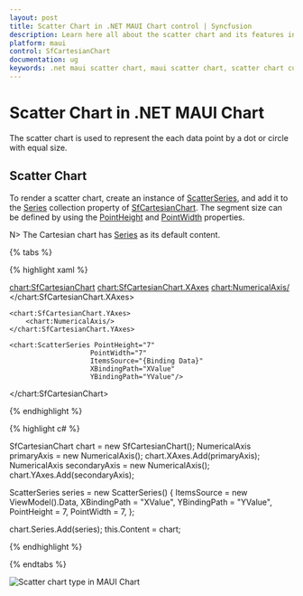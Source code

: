 ```yaml
---
layout: post
title: Scatter Chart in .NET MAUI Chart control | Syncfusion
description: Learn here all about the scatter chart and its features in Syncfusion .NET MAUI Chart (SfCartesianChart) control.
platform: maui
control: SfCartesianChart
documentation: ug 
keywords: .net maui scatter chart, maui scatter chart, scatter chart customization .net maui, syncfusion maui scatter chart, cartesian scatter chart maui, .net maui chart scatter visualization, .net maui point chart.
---
```


# Scatter Chart in .NET MAUI Chart

The scatter chart is used to represent the each data point by a dot or circle with equal size.

## Scatter Chart

To render a scatter chart, create an instance of [ScatterSeries](https://help.syncfusion.com/cr/maui/Syncfusion.Maui.Charts.ScatterSeries.html?tabs=tabid-1), and add it to the [Series](https://help.syncfusion.com/cr/maui/Syncfusion.Maui.Charts.SfCartesianChart.html#Syncfusion_Maui_Charts_SfCartesianChart_Series) collection property of [SfCartesianChart](https://help.syncfusion.com/cr/maui/Syncfusion.Maui.Charts.SfCartesianChart.html?tabs=tabid-1). The segment size can be defined by using the [PointHeight](https://help.syncfusion.com/cr/maui/Syncfusion.Maui.Charts.ScatterSeries.html#Syncfusion_Maui_Charts_ScatterSeries_PointHeight) and [PointWidth](https://help.syncfusion.com/cr/maui/Syncfusion.Maui.Charts.ScatterSeries.html#Syncfusion_Maui_Charts_ScatterSeries_PointWidth) properties.

N> The Cartesian chart has [Series](https://help.syncfusion.com/cr/maui/Syncfusion.Maui.Charts.SfCartesianChart.html#Syncfusion_Maui_Charts_SfCartesianChart_Series) as its default content.

{% tabs %}

{% highlight xaml %}

<chart:SfCartesianChart>
    <chart:SfCartesianChart.XAxes>
        <chart:NumericalAxis/>
    </chart:SfCartesianChart.XAxes>

    <chart:SfCartesianChart.YAxes>
        <chart:NumericalAxis/>
    </chart:SfCartesianChart.YAxes>  
                
    <chart:ScatterSeries PointHeight="7"
                        PointWidth="7"
                        ItemsSource="{Binding Data}"
                        XBindingPath="XValue"
                        YBindingPath="YValue"/>
</chart:SfCartesianChart>

{% endhighlight %}

{% highlight c# %}

SfCartesianChart chart = new SfCartesianChart();
NumericalAxis primaryAxis = new NumericalAxis();
chart.XAxes.Add(primaryAxis);
NumericalAxis secondaryAxis = new NumericalAxis();
chart.YAxes.Add(secondaryAxis);

ScatterSeries series = new ScatterSeries()
{
    ItemsSource = new ViewModel().Data,
    XBindingPath = "XValue",
    YBindingPath = "YValue",
    PointHeight = 7,
    PointWidth = 7,
};

chart.Series.Add(series);
this.Content = chart;

{% endhighlight %}

{% endtabs %}

![Scatter chart type in MAUI Chart](Chart-types-images/maui_scatter_chart.jpg)
